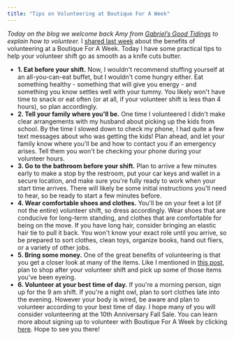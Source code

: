 ```yaml
---
title: "Tips on Volunteering at Boutique For A Week"
---
```


_Today on the blog we welcome back Amy from [Gabriel’s Good Tidings](http://gabrielsgoodtidings.blogspot.com/) to explain how to volunteer._ I [shared last week](/blog/we-need-you-to-volunteer/) about the benefits of volunteering at a Boutique For A Week. Today I have some practical tips to help your volunteer shift go as smooth as a knife cuts butter.

* **1. Eat before your shift.** Now, I wouldn't recommend stuffing yourself at an all-you-can-eat buffet, but I wouldn't come hungry either. Eat something healthy - something that will give you energy - and something you know settles well with your tummy. You likely won't have time to snack or eat often (or at all, if your volunteer shift is less than 4 hours), so plan accordingly.
* **2. Tell your family where you'll be.** One time I volunteered I didn't make clear arrangements with my husband about picking up the kids from school. By the time I slowed down to check my phone, I had quite a few text messages about who was getting the kids! Plan ahead, and let your family know where you'll be and how to contact you if an emergency arises. Tell them you won't be checking your phone during your volunteer hours.
* **3. Go to the bathroom before your shift.** Plan to arrive a few minutes early to make a stop by the restroom, put your car keys and wallet in a secure location, and make sure you're fully ready to work when your start time arrives. There will likely be some initial instructions you'll need to hear, so be ready to start a few minutes before.
* **4. Wear comfortable shoes and clothes.** You'll be on your feet a lot (if not the entire) volunteer shift, so dress accordingly. Wear shoes that are conducive for long-term standing, and clothes that are comfortable for being on the move. If you have long hair, consider bringing an elastic hair tie to pull it back. You won't know your exact role until you arrive, so be prepared to sort clothes, clean toys, organize books, hand out fliers, or a variety of other jobs.
* **5. Bring some money.** One of the great benefits of volunteering is that you get a closer look at many of the items. Like I mentioned in [this post](/boutique-for-a-week-needs-you/), plan to shop after your volunteer shift and pick up some of those items you've been eyeing.
* **6. Volunteer at your best time of day.** If you're a morning person, sign up for the 9 am shift. If you're a night owl, plan to sort clothes late into the evening. However your body is wired, be aware and plan to volunteer according to your best time of day. I hope many of you will consider volunteering at the 10th Anniversary Fall Sale. You can learn more about signing up to volunteer with Boutique For A Week by clicking [here](/volunteers/). Hope to see you there!
